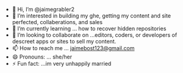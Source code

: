 - 👋 Hi, I’m @jaimegrabler2
- 👀 I’m interested in building my ghe, getting my content and site perfected, collaberations, and sales
- 🌱 I’m currently learning ... how to recover hidden repositories
- 💞️ I’m looking to collaborate on ...editors, coders, or developers of descreet apps or sites to sell my content.
- 📫 How to reach me ... jaimebost123@gmail.com
- 😄 Pronouns: ... she/her
- ⚡ Fun fact: ...im very unhappily married

<!---
jaimegrabler2/jaimegrabler2 is a ✨ special ✨ repository because its `README.md` (this file) appears on your GitHub profile.
You can click the Preview link to take a look at your changes.
--->
